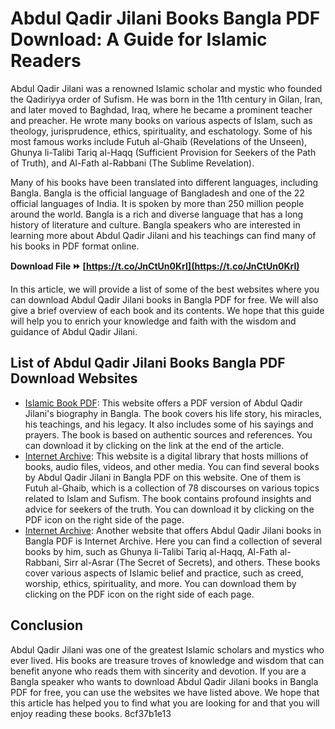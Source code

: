 
 
# Abdul Qadir Jilani Books Bangla PDF Download: A Guide for Islamic Readers
  
Abdul Qadir Jilani was a renowned Islamic scholar and mystic who founded the Qadiriyya order of Sufism. He was born in the 11th century in Gilan, Iran, and later moved to Baghdad, Iraq, where he became a prominent teacher and preacher. He wrote many books on various aspects of Islam, such as theology, jurisprudence, ethics, spirituality, and eschatology. Some of his most famous works include Futuh al-Ghaib (Revelations of the Unseen), Ghunya li-Talibi Tariq al-Haqq (Sufficient Provision for Seekers of the Path of Truth), and Al-Fath al-Rabbani (The Sublime Revelation).
  
Many of his books have been translated into different languages, including Bangla. Bangla is the official language of Bangladesh and one of the 22 official languages of India. It is spoken by more than 250 million people around the world. Bangla is a rich and diverse language that has a long history of literature and culture. Bangla speakers who are interested in learning more about Abdul Qadir Jilani and his teachings can find many of his books in PDF format online.
 
**Download File ⏩ [https://t.co/JnCtUn0KrI](https://t.co/JnCtUn0KrI)**


  
In this article, we will provide a list of some of the best websites where you can download Abdul Qadir Jilani books in Bangla PDF for free. We will also give a brief overview of each book and its contents. We hope that this guide will help you to enrich your knowledge and faith with the wisdom and guidance of Abdul Qadir Jilani.
  
## List of Abdul Qadir Jilani Books Bangla PDF Download Websites
  
- [Islamic Book PDF](https://islamicbookpdf.islameralobd.xyz/2021/12/pdf-abdul-qadir-jilani-jiboni-pdf-bangla.html): This website offers a PDF version of Abdul Qadir Jilani's biography in Bangla. The book covers his life story, his miracles, his teachings, and his legacy. It also includes some of his sayings and prayers. The book is based on authentic sources and references. You can download it by clicking on the link at the end of the article.
- [Internet Archive](https://archive.org/details/AbdulQadirJilani_FatoohUlGhaibTrA): This website is a digital library that hosts millions of books, audio files, videos, and other media. You can find several books by Abdul Qadir Jilani in Bangla PDF on this website. One of them is Futuh al-Ghaib, which is a collection of 78 discourses on various topics related to Islam and Sufism. The book contains profound insights and advice for seekers of the truth. You can download it by clicking on the PDF icon on the right side of the page.
- [Internet Archive](https://archive.org/details/gause-azam-books): Another website that offers Abdul Qadir Jilani books in Bangla PDF is Internet Archive. Here you can find a collection of several books by him, such as Ghunya li-Talibi Tariq al-Haqq, Al-Fath al-Rabbani, Sirr al-Asrar (The Secret of Secrets), and others. These books cover various aspects of Islamic belief and practice, such as creed, worship, ethics, spirituality, and more. You can download them by clicking on the PDF icon on the right side of each page.

## Conclusion
  
Abdul Qadir Jilani was one of the greatest Islamic scholars and mystics who ever lived. His books are treasure troves of knowledge and wisdom that can benefit anyone who reads them with sincerity and devotion. If you are a Bangla speaker who wants to download Abdul Qadir Jilani books in Bangla PDF for free, you can use the websites we have listed above. We hope that this article has helped you to find what you are looking for and that you will enjoy reading these books.
 8cf37b1e13
 
